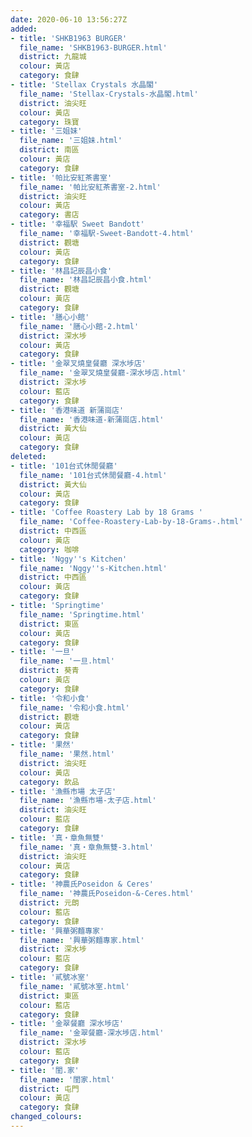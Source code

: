 ```yaml
---
date: 2020-06-10 13:56:27Z
added:
- title: 'SHKB1963 BURGER'
  file_name: 'SHKB1963-BURGER.html'
  district: 九龍城
  colour: 黃店
  category: 食肆
- title: 'Stellax Crystals 水晶閣'
  file_name: 'Stellax-Crystals-水晶閣.html'
  district: 油尖旺
  colour: 黃店
  category: 珠寶
- title: '三姐妹'
  file_name: '三姐妹.html'
  district: 南區
  colour: 黃店
  category: 食肆
- title: '帕比安紅茶書室'
  file_name: '帕比安紅茶書室-2.html'
  district: 油尖旺
  colour: 黃店
  category: 書店
- title: '幸福駅 Sweet Bandott'
  file_name: '幸福駅-Sweet-Bandott-4.html'
  district: 觀塘
  colour: 黃店
  category: 食肆
- title: '林昌記辰昌小食'
  file_name: '林昌記辰昌小食.html'
  district: 觀塘
  colour: 黃店
  category: 食肆
- title: '膳心小館'
  file_name: '膳心小館-2.html'
  district: 深水埗
  colour: 黃店
  category: 食肆
- title: '金翠叉燒皇餐廳 深水埗店'
  file_name: '金翠叉燒皇餐廳-深水埗店.html'
  district: 深水埗
  colour: 藍店
  category: 食肆
- title: '香港味道 新蒲崗店'
  file_name: '香港味道-新蒲崗店.html'
  district: 黃大仙
  colour: 黃店
  category: 食肆
deleted:
- title: '101台式休閒餐廳'
  file_name: '101台式休閒餐廳-4.html'
  district: 黃大仙
  colour: 黃店
  category: 食肆
- title: 'Coffee Roastery Lab by 18 Grams '
  file_name: 'Coffee-Roastery-Lab-by-18-Grams-.html'
  district: 中西區
  colour: 黃店
  category: 咖啡
- title: 'Nggy''s Kitchen'
  file_name: 'Nggy''s-Kitchen.html'
  district: 中西區
  colour: 黃店
  category: 食肆
- title: 'Springtime'
  file_name: 'Springtime.html'
  district: 東區
  colour: 黃店
  category: 食肆
- title: '一旦'
  file_name: '一旦.html'
  district: 葵青
  colour: 黃店
  category: 食肆
- title: '令和小食'
  file_name: '令和小食.html'
  district: 觀塘
  colour: 黃店
  category: 食肆
- title: '果然'
  file_name: '果然.html'
  district: 油尖旺
  colour: 黃店
  category: 飲品
- title: '漁縣市場 太子店'
  file_name: '漁縣市場-太子店.html'
  district: 油尖旺
  colour: 藍店
  category: 食肆
- title: '真‧章魚無雙'
  file_name: '真‧章魚無雙-3.html'
  district: 油尖旺
  colour: 黃店
  category: 食肆
- title: '神農氏Poseidon & Ceres'
  file_name: '神農氏Poseidon-&-Ceres.html'
  district: 元朗
  colour: 藍店
  category: 食肆
- title: '興華粥麵專家'
  file_name: '興華粥麵專家.html'
  district: 深水埗
  colour: 藍店
  category: 食肆
- title: '貳號冰室'
  file_name: '貳號冰室.html'
  district: 東區
  colour: 藍店
  category: 食肆
- title: '金翠餐廳 深水埗店'
  file_name: '金翠餐廳-深水埗店.html'
  district: 深水埗
  colour: 藍店
  category: 食肆
- title: '閨.家'
  file_name: '閨家.html'
  district: 屯門
  colour: 黃店
  category: 食肆
changed_colours:
---
```

